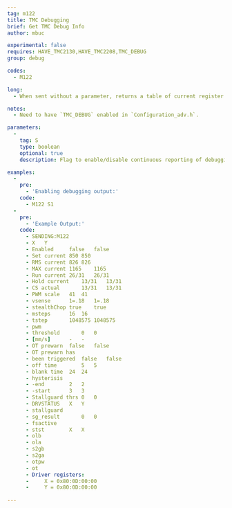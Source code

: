 ```yaml
---
tag: m122
title: TMC Debugging
brief: Get TMC Debug Info
author: mbuc

experimental: false
requires: HAVE_TMC2130,HAVE_TMC2208,TMC_DEBUG
group: debug

codes:
  - M122

long: 
  - When sent without a parameter, returns a table of current register settings for any Trinamic TMC2130 or TMC2208 stepper motor drivers.  Sending the command with the `S` parameter and a following boolean will respectively enable or disable reporting the debugging information on a continous basis.

notes:
  - Need to have `TMC_DEBUG` enabled in `Configuration_adv.h`.

parameters:
  -
    tag: S
    type: boolean
    optional: true
    description: Flag to enable/disable continuous reporting of debugging information.

examples:
  -
    pre:
      - 'Enabling debugging output:'
    code:
      - M122 S1
  -
    pre:
      - 'Example Output:'
    code:
      - SENDING:M122
      - X	Y
      - Enabled		false	false
      - Set current	850	850
      - RMS current	826	826
      - MAX current	1165	1165
      - Run current	26/31	26/31
      - Hold current	13/31	13/31
      - CS actual		13/31	13/31
      - PWM scale	41	41
      - vsense		1=.18	1=.18
      - stealthChop	true	true
      - msteps		16	16
      - tstep		1048575	1048575
      - pwm
      - threshold		0	0
      - [mm/s]		-	-
      - OT prewarn	false	false
      - OT prewarn has
      - been triggered	false	false
      - off time		5	5
      - blank time	24	24
      - hysterisis
      - -end		2	2
      - -start		3	3
      - Stallguard thrs	0	0
      - DRVSTATUS	X	Y
      - stallguard
      - sg_result		0	0
      - fsactive
      - stst		X	X
      - olb
      - ola
      - s2gb
      - s2ga
      - otpw
      - ot
      - Driver registers:
      - 	X = 0x80:0D:00:00
      - 	Y = 0x80:0D:00:00
      
---
```


